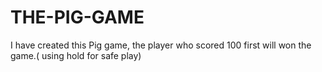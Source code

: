 # THE-PIG-GAME
I have created this Pig game, the player who scored 100 first will won the game.( using hold for safe play)

